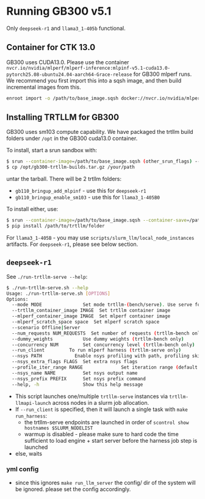 # Running GB300 v5.1
Only `deepseek-r1` and `llama3_1-405b` functional. 

## Container for CTK 13.0
GB300 uses CUDA13.0. Please use the container `nvcr.io/nvidia/mlperf/mlperf-inference:mlpinf-v5.1-cuda13.0-pytorch25.08-ubuntu24.04-aarch64-Grace-release` for GB300 mlperf runs.
We recommend you first import this into a sqsh image, and then build incremental images from this. 

```bash
enroot import -o /path/to/base_image.sqsh docker://nvcr.io/nvidia/mlperf/mlperf-inference:mlpinf-v5.1-cuda13.0-pytorch25.08-ubuntu24.04-aarch64-Grace-release
```


## Installing TRTLLM for GB300
GB300 uses sm103 compute capability. We have packaged the trtllm build folders under `/opt` in the GB300 cuda13.0 container. 

To install, start a srun sandbox with:
```bash
$ srun --container-image=/path/to/base_image.sqsh (other_srun_flags) --pty bash
$ cp /opt/gb300-trtllm-builds.tar.gz /your/path
```

untar the tarball. There will be 2 trtllm folders:
- `gb110_bringup_add_mlpinf` - use this for `deepseek-r1`
- `gb110_bringup_enable_sm103` - use this for `llama3_1-405B0`


To install either, use:
```bash
$ srun --container-image=/path/to/base_image.sqsh --container-save=/path/to/image_with_trtllm.sqsh --container-mounts=... --pty bash
$ pip install /path/to/trtllm/folder
```

For `llama3_1-405B` - you may use `scripts/slurm_llm/local_node_instances` artifacts. 
For `deepseek-r1`, please see below section.

## `deepseek-r1`

See `./run-trtllm-serve --help`:
```bash
$ ./run-trtllm-serve.sh --help
Usage: ./run-trtllm-serve.sh [OPTIONS]
Options:
  --mode MODE               Set mode trtllm-(bench/serve). Use serve for mlperf benchmarking
  --trtllm_container_image IMAGE  Set trtllm container image
  --mlperf_container_image IMAGE  Set mlperf container image
  --mlperf_scratch_space space  Set mlperf scratch space
  --scenario Offline|Server
  --num_requests NUM_REQUESTS  Set number of requests (trtllm-bench only)
  --dummy_weights           Use dummy weights (trtllm-bench only)
  --concurrency NUM         Set concurrency level (trtllm-bench only)
  --run_client         To run mlperf harness (trtllm-serve only)
  --nsys PATH            Enable nsys profiling with path, profiling skipped if not set
  --nsys_extra_flags FLAGS  Set extra nsys flags
  --profile_iter_range RANGE              Set iteration range (default: 3000-3200)
  --nsys_name NAME          Set nsys output name
  --nsys_prefix PREFIX      Set nsys prefix command
  --help, -h                Show this help message
```
- This script launches one/multiple `trtllm-serve` instances via `trtllm-llmapi-launch` across nodes in a slurm job allocation. 
- If `--run_client` is specified, then it will launch a single task with `make run_harness`:
    - the trtllm-serve endpoints are launched in order of `scontrol show hostnames $SLURM_NODELIST`
    - warmup is disabled - please make sure to hard code the time sufficient to load engine + start server before the harness job step is launched
- else, waits

### yml config
* since this ignores `make run_llm_server` the config/ dir of the system will be ignored. please set the config accordingly. 
